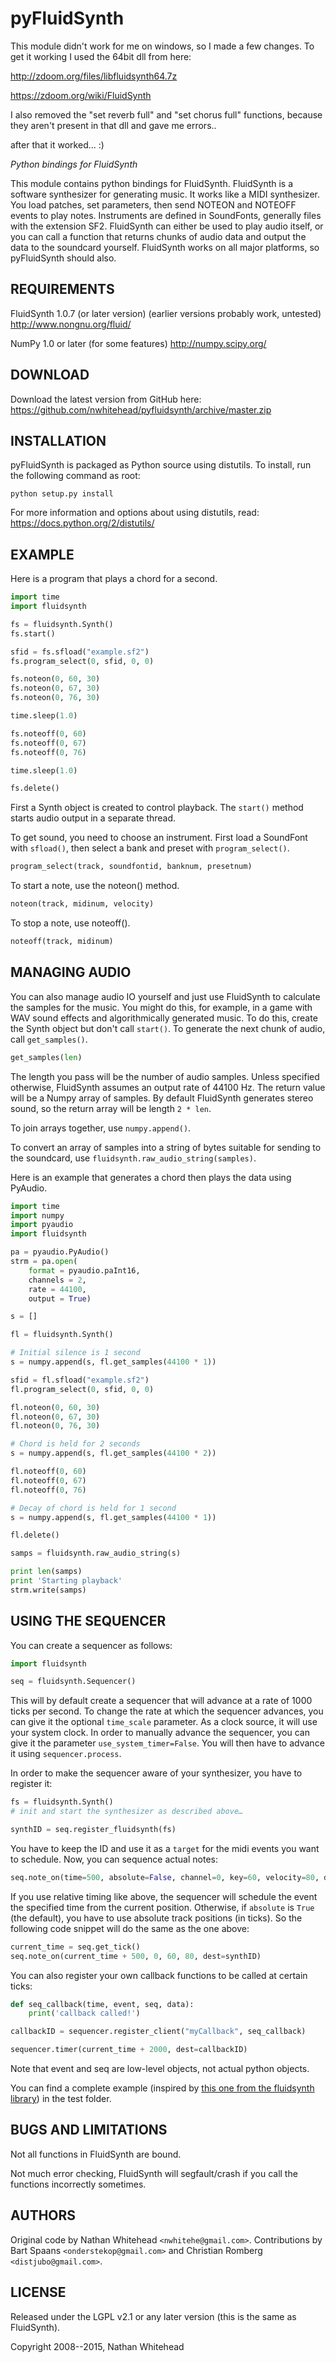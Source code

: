 # pyFluidSynth

This module didn't work for me on windows, so I made a few changes. 
To get it working I used the 64bit dll from here:

http://zdoom.org/files/libfluidsynth64.7z

https://zdoom.org/wiki/FluidSynth

I also removed the "set reverb full" and "set chorus full" functions, 
because they aren't present in that dll and gave me errors..

after that it worked... :)  

<em>Python bindings for FluidSynth</em>

This module contains python bindings for FluidSynth.  FluidSynth is a
software synthesizer for generating music.  It works like a MIDI
synthesizer.  You load patches, set parameters, then send NOTEON and
NOTEOFF events to play notes.  Instruments are defined in SoundFonts,
generally files with the extension SF2.  FluidSynth can either be used
to play audio itself, or you can call a function that returns
chunks of audio data and output the data to the soundcard yourself.
FluidSynth works on all major platforms, so pyFluidSynth should also.


## REQUIREMENTS

FluidSynth 1.0.7 (or later version)
(earlier versions probably work, untested)
http://www.nongnu.org/fluid/

NumPy 1.0 or later (for some features)
http://numpy.scipy.org/


## DOWNLOAD

Download the latest version from GitHub here:
https://github.com/nwhitehead/pyfluidsynth/archive/master.zip


## INSTALLATION

pyFluidSynth is packaged as Python source using distutils.  To install,
run the following command as root:

```
python setup.py install
```

For more information and options about using distutils, read:
https://docs.python.org/2/distutils/


## EXAMPLE

Here is a program that plays a chord for a second.

```python
import time
import fluidsynth

fs = fluidsynth.Synth()
fs.start()

sfid = fs.sfload("example.sf2")
fs.program_select(0, sfid, 0, 0)

fs.noteon(0, 60, 30)
fs.noteon(0, 67, 30)
fs.noteon(0, 76, 30)

time.sleep(1.0)

fs.noteoff(0, 60)
fs.noteoff(0, 67)
fs.noteoff(0, 76)

time.sleep(1.0)

fs.delete()
```

First a Synth object is created to control playback.
The `start()` method starts audio output in a separate thread.

To get sound, you need to choose an instrument.  First load a
SoundFont with `sfload()`, then select a bank and preset with
`program_select()`.

```python
program_select(track, soundfontid, banknum, presetnum)
```

To start a note, use the noteon() method.

```python
noteon(track, midinum, velocity)
```

To stop a note, use noteoff().

```python
noteoff(track, midinum)
```


## MANAGING AUDIO

You can also manage audio IO yourself and just use FluidSynth to
calculate the samples for the music.  You might do this, for example,
in a game with WAV sound effects and algorithmically generated music.
To do this, create the Synth object but don't call `start()`.  To
generate the next chunk of audio, call `get_samples()`.

```python
get_samples(len)
```

The length you pass will be the number of audio samples. Unless
specified otherwise, FluidSynth assumes an output rate of 44100 Hz.
The return value will be a Numpy array of samples.  By default
FluidSynth generates stereo sound, so the return array will be
length `2 * len`.

To join arrays together, use `numpy.append()`.

To convert an array of samples into a string of bytes suitable for sending
to the soundcard, use `fluidsynth.raw_audio_string(samples)`.

Here is an example that generates a chord then plays the data using
PyAudio.

```python
import time
import numpy
import pyaudio
import fluidsynth

pa = pyaudio.PyAudio()
strm = pa.open(
    format = pyaudio.paInt16,
    channels = 2, 
    rate = 44100, 
    output = True)

s = []

fl = fluidsynth.Synth()

# Initial silence is 1 second
s = numpy.append(s, fl.get_samples(44100 * 1))

sfid = fl.sfload("example.sf2")
fl.program_select(0, sfid, 0, 0)

fl.noteon(0, 60, 30)
fl.noteon(0, 67, 30)
fl.noteon(0, 76, 30)

# Chord is held for 2 seconds
s = numpy.append(s, fl.get_samples(44100 * 2))

fl.noteoff(0, 60)
fl.noteoff(0, 67)
fl.noteoff(0, 76)

# Decay of chord is held for 1 second
s = numpy.append(s, fl.get_samples(44100 * 1))

fl.delete()

samps = fluidsynth.raw_audio_string(s)

print len(samps)
print 'Starting playback'
strm.write(samps)
```

## USING THE SEQUENCER

You can create a sequencer as follows:
```python
import fluidsynth

seq = fluidsynth.Sequencer()
```
This will by default create a sequencer that will advance at 
a rate of 1000 ticks per second. To change the rate at which
the sequencer advances, you can give it the optional `time_scale`
parameter. As a clock source, it will use your system clock. In
order to manually advance the sequencer, you can give it the
parameter `use_system_timer=False`. You will then have to advance
it using `sequencer.process`.

In order to make the sequencer aware of your synthesizer, you have to
register it:
```python
fs = fluidsynth.Synth()
# init and start the synthesizer as described above…

synthID = seq.register_fluidsynth(fs)
```
You have to keep the ID and use it as a `target` for the midi events
you want to schedule. Now, you can sequence actual notes:
```python
seq.note_on(time=500, absolute=False, channel=0, key=60, velocity=80, dest=synthID)
```
If you use relative timing like above, the sequencer will
schedule the event the specified time from the current position.
Otherwise, if `absolute` is `True` (the default), you have to use
absolute track positions (in ticks). So the following code snippet
will do the same as the one above:
```python
current_time = seq.get_tick()
seq.note_on(current_time + 500, 0, 60, 80, dest=synthID)
```
You can also register your own callback functions to be called at
certain ticks:
```python
def seq_callback(time, event, seq, data):
    print('callback called!')

callbackID = sequencer.register_client("myCallback", seq_callback)

sequencer.timer(current_time + 2000, dest=callbackID)
```
Note that event and seq are low-level objects, not actual python objects.

You can find a complete example (inspired by [this one from the fluidsynth library](http://www.fluidsynth.org/api/index.html#Sequencer)) in the test folder.


## BUGS AND LIMITATIONS

Not all functions in FluidSynth are bound.

Not much error checking, FluidSynth will segfault/crash if you call
the functions incorrectly sometimes.


## AUTHORS

Original code by Nathan Whitehead `<nwhitehe@gmail.com>`.
Contributions by Bart Spaans `<onderstekop@gmail.com>` and Christian Romberg `<distjubo@gmail.com>`.


## LICENSE

Released under the LGPL v2.1 or any later
version (this is the same as FluidSynth).

Copyright 2008--2015, Nathan Whitehead
